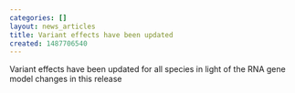 ```yaml
---
categories: []
layout: news_articles
title: Variant effects have been updated
created: 1487706540
---
```

Variant effects have been updated for all species in light of the RNA gene model changes in this release
